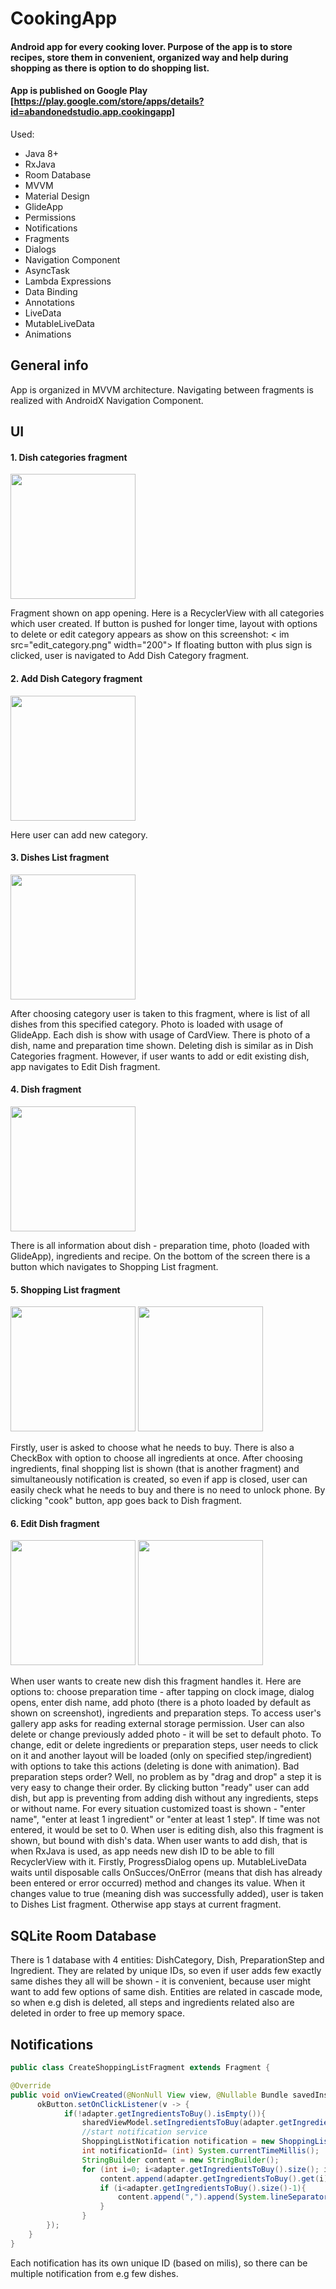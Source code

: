# CookingApp
#### Android app for every cooking lover. Purpose of the app is to store recipes, store them in convenient, organized way and help during shopping as there is option to do shopping list.

#### App is published on Google Play [https://play.google.com/store/apps/details?id=abandonedstudio.app.cookingapp]

Used:
- Java 8+
- RxJava
- Room Database
- MVVM
- Material Design
- GlideApp
- Permissions
- Notifications
- Fragments
- Dialogs
- Navigation Component
- AsyncTask
- Lambda Expressions
- Data Binding
- Annotations
- LiveData
- MutableLiveData
- Animations

## General info

App is organized in MVVM architecture. Navigating between fragments is realized with AndroidX Navigation Component.

## UI

#### 1. Dish categories fragment

<img src="/Screenshots/dish_categories_list.png" width="200">

Fragment shown on app opening. Here is a RecyclerView with all categories which user created. If button is pushed for longer time, layout with options to delete or edit category appears as show on this screenshot:
< im src="edit_category.png" width="200">
If floating button with plus sign is clicked, user is navigated to Add Dish Category fragment.

#### 2. Add Dish Category fragment

<img src="/Screenshots/add_category.png" width="200">

Here user can add new category.

#### 3. Dishes List fragment

<img src="/Screenshots/dishes_list.png" width="200">

After choosing category user is taken to this fragment, where is list of all dishes from this specified category. Photo is loaded with usage of GlideApp. Each dish is show with usage of CardView. There is photo of a dish, name and preparation time shown. Deleting dish is similar as in Dish Categories fragment. However, if user wants to add or edit existing dish, app navigates to Edit Dish fragment.

#### 4. Dish fragment

<img src="/Screenshots/dish.png" width="200">

There is all information about dish - preparation time, photo (loaded with GlideApp), ingredients and recipe. On the bottom of the screen there is a button which navigates to Shopping List fragment.

#### 5. Shopping List fragment

<img src="/Screenshots/shopping_list1.png" width="200">
<img src="/Screenshots/shopping_list2.png" width="200">

Firstly, user is asked to choose what he needs to buy. There is also a CheckBox with option to choose all ingredients at once. After choosing ingredients, final shopping list is shown (that is another fragment) and simultaneously notification is created, so even if app is closed, user can easily check what he needs to buy and there is no need to unlock phone. By clicking "cook" button, app goes back to Dish fragment.

#### 6. Edit Dish fragment

<img src="/Screenshots/add_dish.png" width="200">
<img src="/Screenshots/edit_dish.png" width="200">

When user wants to create new dish this fragment handles it. Here are options to: choose preparation time - after tapping on clock image, dialog opens, enter dish name, add photo (there is a photo loaded by default as shown on screenshot), ingredients and preparation steps. To access user's gallery app asks for reading external storage permission. User can also delete or change previously added photo - it will be set to default photo. To change, edit or delete ingredients or preparation steps, user needs to click on it and another layout will be loaded (only on specified step/ingredient) with options to take this actions (deleting is done with animation). Bad preparation steps order? Well, no problem as by "drag and drop" a step it is very easy to change their order. By clicking button "ready" user can add dish, but app is preventing from adding dish without any ingredients, steps or without name. For every situation customized toast is shown - "enter name", "enter at least 1 ingredient" or "enter at least 1 step". If time was not entered, it would be set to 0.
When user is editing dish, also this fragment is shown, but bound with dish's data.
When user wants to add dish, that is when RxJava is used, as app needs new dish ID to be able to fill RecyclerView with it. Firstly, ProgressDialog opens up. MutableLiveData waits until disposable calls OnSucces/OnError (means that dish has already been entered or error occurred) method and changes its value. When it changes value to true (meaning dish was successfully added), user is taken to Dishes List fragment. Otherwise app stays at current fragment.

## SQLite Room Database

There is 1 database with 4 entities: DishCategory, Dish, PreparationStep and Ingredient. They are related by unique IDs, so even if user adds few exactly same dishes they all will be shown - it is convenient, because user might want to add few options of same dish. Entities are related in cascade mode, so when e.g dish is deleted, all steps and ingredients related also are deleted in order to free up memory space.

## Notifications

```java
public class CreateShoppingListFragment extends Fragment {

@Override
public void onViewCreated(@NonNull View view, @Nullable Bundle savedInstanceState) {
      okButton.setOnClickListener(v -> {
            if(!adapter.getIngredientsToBuy().isEmpty()){
                sharedViewModel.setIngredientsToBuy(adapter.getIngredientsToBuy());
                //start notification service
                ShoppingListNotification notification = new ShoppingListNotification();
                int notificationId= (int) System.currentTimeMillis();
                StringBuilder content = new StringBuilder();
                for (int i=0; i<adapter.getIngredientsToBuy().size(); i++){
                    content.append(adapter.getIngredientsToBuy().get(i));
                    if (i<adapter.getIngredientsToBuy().size()-1){
                        content.append(",").append(System.lineSeparator());
                    }
                }
        });
    }
}           
```
Each notification has its own unique ID (based on milis), so there can be multiple notification from e.g few dishes.

